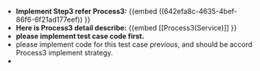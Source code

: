 - **Implement Step3 refer Process3:**
  {{embed ((642efa8c-4635-4bef-86f6-6f21ad177eef)) }}
- **Here is Process3 detail describe:**
  {{embed [[Process3(Service)]] }}
- **please implement test case code first.**
- please implement code for this test case previous, and should be accord Process3 implement strategy.
-